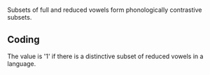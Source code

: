 # [](ParameterTable?__template__=property.md&property=Name#cldf:UT134)

Subsets of full and reduced vowels form phonologically contrastive subsets.

[](ExampleTable?example_id=1&with_internal_ref_link#cldf:UT134-1)

## Coding

The value is '1' if there is a distinctive subset of reduced vowels in a language.
